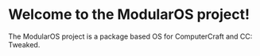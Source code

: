 # Welcome to the ModularOS project!
The ModularOS project is a package based OS for ComputerCraft and CC: Tweaked.
